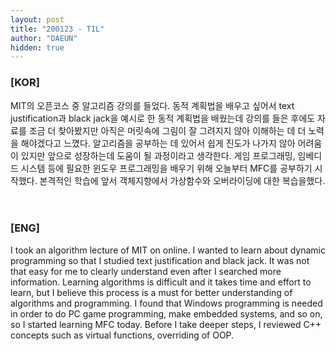```yaml
---
layout: post
title: "200123 - TIL"
author: "DAEUN"
hidden: true
---
```


### [KOR]
MIT의 오픈코스 중 알고리즘 강의를 들었다. 동적 계획법을 배우고 싶어서 text justification과 black jack을 예시로 한 동적 계획법을 배웠는데 강의를 들은 후에도 자료를 조금 더 찾아봤지만 아직은 머릿속에 그림이 잘 그려지지 않아 이해하는 데 더 노력을 해야겠다고 느꼈다. 알고리즘을 공부하는 데 있어서 쉽게 진도가 나가지 않아 어려움이 있지만 앞으로 성장하는데 도움이 될 과정이라고 생각한다. 게임 프로그래밍, 임베디드 시스템 등에 필요한 윈도우 프로그래밍을 배우기 위해 오늘부터 MFC를 공부하기 시작했다. 본격적인 학습에 앞서 객체지향에서 가상함수와 오버라이딩에 대한 복습을했다.
<br><br><br>
### [ENG]
I took an algorithm lecture of MIT on online. I wanted to learn about dynamic programming so that I studied text justification and black jack. It was not that easy for me to clearly understand even after I searched more information. Learning algorithms is difficult and it takes time and effort to learn, but I believe this process is a must for better understanding of algorithms and programming. I found that Windows programming is needed in order to do PC game programming, make embedded systems, and so on, so I started learning MFC today. Before I take deeper steps, I reviewed C++ concepts such as virtual functions, overriding of OOP.